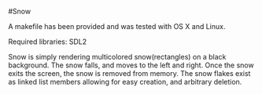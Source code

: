 #Snow

A makefile has been provided and was tested with OS X and Linux.

Required libraries: SDL2

Snow is simply rendering multicolored snow(rectangles) on a black background. The snow falls, and moves to the left and right. Once the snow exits the screen, the snow is removed from memory. The snow flakes exist as linked list members allowing for easy creation, and arbitrary deletion.
